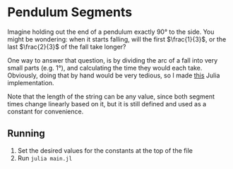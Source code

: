 # Pendulum Segments

Imagine holding out the end of a pendulum exactly 90° to the side. You might be
wondering: when it starts falling, will the first $\frac{1}{3}$, or the last
$\frac{2}{3}$ of the fall take longer?

One way to answer that question, is by dividing the arc of a fall into very
small parts (e.g. 1°), and calculating the time they would each take. Obviously,
doing that by hand would be very tedious, so I made [this](main.jl) Julia
implementation.

Note that the length of the string can be any value, since both segment times
change linearly based on it, but it is still defined and used as a constant for
convenience.

## Running

1. Set the desired values for the constants at the top of the file
2. Run `julia main.jl`
